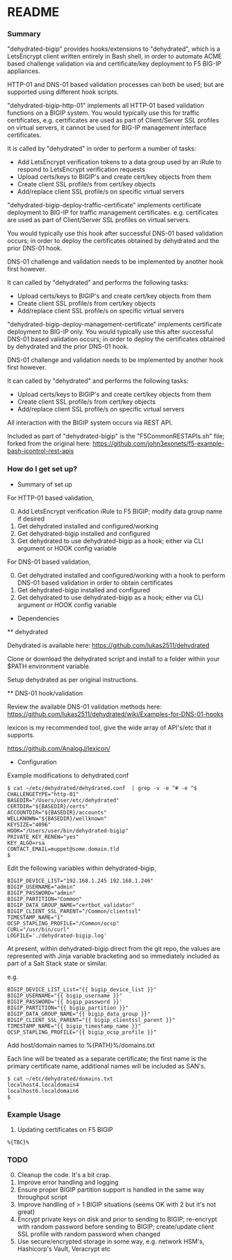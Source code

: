 # README #

### Summary ###

"dehydrated-bigip" provides hooks/extensions to "dehydrated", which is a LetsEncrypt client written entirely in Bash shell, in order to automate ACME based challenge validation via and certificate/key deployment to F5 BIG-IP appliances.

HTTP-01 and DNS-01 based validation processes can both be used; but are supported using different hook scripts.

"dehydrated-bigip-http-01" implements all HTTP-01 based validation functions on a BIGIP system. You would typically use this for traffic certificates, e.g. certificates are used as part of Client/Server SSL profiles on virtual servers, it cannot be used for BIG-IP management interface certificates.

It is called by "dehydrated" in order to perform a number of tasks:

* Add LetsEncrypt verification tokens to a data group used by an iRule to respond to LetsEncrypt verification requests
* Upload certs/keys to BIGIP's and create cert/key objects from them
* Create client SSL profile/s from cert/key objects
* Add/replace client SSL profile/s on specific virtual servers

"dehydrated-bigip-deploy-traffic-certificate" implements certificate deployment to BIG-IP for traffic management certificates. e.g. certificates are used as part of Client/Server SSL profiles on virtual servers.

You would typically use this hook after successful DNS-01 based validation occurs; in order to deploy the certificates obtained by dehydrated and the prior DNS-01 hook.

DNS-01 challenge and validation needs to be implemented by another hook first however.

It can called by "dehydrated" and performs the following tasks:

* Upload certs/keys to BIGIP's and create cert/key objects from them
* Create client SSL profile/s from cert/key objects
* Add/replace client SSL profile/s on specific virtual servers

"dehydrated-bigip-deploy-management-certificate" implements certificate deployment to BIG-IP only. You would typically use this after successful DNS-01 based validation occurs; in order to deploy the certificates obtained by dehydrated and the prior DNS-01 hook.

DNS-01 challenge and validation needs to be implemented by another hook first however.

It can called by "dehydrated" and performs the following tasks:

* Upload certs/keys to BIGIP's and create cert/key objects from them
* Create client SSL profile/s from cert/key objects
* Add/replace client SSL profile/s on specific virtual servers

All interaction with the BIGIP system occurs via REST API.

Included as part of "dehydrated-bigip" is the "F5CommonRESTAPIs.sh" file; forked from the original here: https://github.com/john3exonets/f5-example-bash-icontrol-rest-apis

### How do I get set up? ###

* Summary of set up

For HTTP-01 based validation,

0. Add LetsEncrypt verification iRule to F5 BIGIP; modify data group name if desired
1. Get dehydrated installed and configured/working
2. Get dehydrated-bigip installed and configured
3. Get dehydrated to use dehydrated-bigip as a hook; either via CLI argument or HOOK config variable

For DNS-01 based validation,

0. Get dehydrated installed and configured/working with a hook to perform DNS-01 based validation in order to obtain certificates
2. Get dehydrated-bigip installed and configured
3. Get dehydrated to use dehydrated-bigip as a hook; either via CLI argument or HOOK config variable

* Dependencies

** dehydrated

Dehydrated is available here: https://github.com/lukas2511/dehydrated

Clone or download the dehydrated script and install to a folder within your $PATH environment variable.

Setup dehydrated as per original instructions.

** DNS-01 hook/validation

Review the available DNS-01 validation methods here: https://github.com/lukas2511/dehydrated/wiki/Examples-for-DNS-01-hooks

lexicon is my recommended tool, give the wide array of API's/etc that it supports.

https://github.com/AnalogJ/lexicon/

* Configuration

Example modifications to dehydrated.conf

```
$ cat ~/etc/dehydrated/dehydrated.conf  | grep -v -e ^# -e ^$
CHALLENGETYPE="http-01"
BASEDIR="/Users/user/etc/dehydrated"
CERTDIR="${BASEDIR}/certs"
ACCOUNTDIR="${BASEDIR}/accounts"
WELLKNOWN="${BASEDIR}/wellknown"
KEYSIZE="4096"
HOOK="/Users/user/bin/dehydrated-bigip"
PRIVATE_KEY_RENEW="yes"
KEY_ALGO=rsa
CONTACT_EMAIL=muppet@some.domain.tld
$
```

Edit the following variables within dehydrated-bigip,

```
BIGIP_DEVICE_LIST="192.168.1.245 192.168.1.246"
BIGIP_USERNAME="admin"
BIGIP_PASSWORD="admin"
BIGIP_PARTITION="Common"
BIGIP_DATA_GROUP_NAME="certbot_validator"
BIGIP_CLIENT_SSL_PARENT="/Common/clientssl"
TIMESTAMP_NAME="1"
OCSP_STAPLING_PROFILE="/Common/ocsp"
CURL="/usr/bin/curl"
LOGFILE='./dehydrated-bigip.log'
```

At present, within dehydrated-bigip direct from the git repo, the values are represented with Jinja variable bracketing and so immediately included as part of a Salt Stack state or similar.

e.g.

```
BIGIP_DEVICE_LIST_List="{{ bigip_device_list }}"
BIGIP_USERNAME="{{ bigip_username }}"
BIGIP_PASSWORD='{{ bigip_password }}'
BIGIP_PARTITION="{{ bigip_partition }}"
BIGIP_DATA_GROUP_NAME="{{ bigip_data_group }}"
BIGIP_CLIENT_SSL_PARENT="{{ bigip_clientssl_parent }}"
TIMESTAMP_NAME="{{ bigip_timestamp_name }}"
OCSP_STAPLING_PROFILE="{{ bigip_ocsp_profile }}"
```

Add host/domain names to %{PATH}%/domains.txt

Each line will be treated as a separate certificate; the first name is the primary certificate name, additional names will be included as SAN's.

```
$ cat ~/etc/dehydrated/domains.txt
localhost4.localdomain4
localhost6.localdomain6
$
```

### Example Usage ###

1. Updating certificates on F5 BIGIP

```
%{TBC}%
```

### TODO ###

0. Cleanup the code. It's a bit crap.
1. Improve error handling and logging
2. Ensure proper BIGIP partition support is handled in the same way throughput script
3. Improve handling of > 1 BIGIP situations (seems OK with 2 but it's not great)
4. Encrypt private keys on disk and prior to sending to BIGIP; re-encrypt with random password before sending to BIGIP; create/update client SSL profile with random password when changed
5. Use secure/encrypted storage in some way, e.g. network HSM's, Hashicorp's Vault, Veracrypt etc
